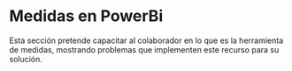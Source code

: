 ﻿# Medidas en PowerBi
Esta sección pretende capacitar al colaborador en lo que es la herramienta de medidas, mostrando problemas que implementen este recurso para su solución.
